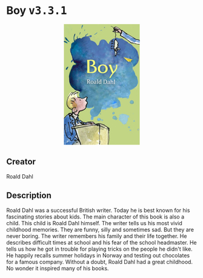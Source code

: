 
# Boy <kbd>v3.3.1</kbd>

<center>
  <img src="./cover-1024.jpg"/>
</center>

## Creator
Roald Dahl

## Description
Roald Dahl was a successful British writer. Today he is best known for his fascinating stories about kids. The main character of this book is also a child. This child is Roald Dahl himself. The writer tells us his most vivid childhood memories. They are funny, silly and sometimes sad. But they are never boring.  The writer remembers his family and their life together. He describes difficult times at school and his fear of the school headmaster. He tells us how he got in trouble for playing tricks on the people he didn't like. He happily recalls summer holidays in Norway and testing out chocolates for a famous company. Without a doubt, Roald Dahl had a great childhood. No wonder it inspired many of his books. 
